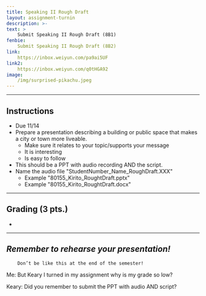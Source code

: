 ```yaml
---
title: Speaking II Rough Draft
layout: assignment-turnin
description: >-
text: >
    Submit Speaking II Rough Draft (8B1)
fenbie:
    Submit Speaking II Rough Draft (8B2)
link: 
    https://inbox.weiyun.com/pa9ai5UF
link2:
    https://inbox.weiyun.com/q0tHGA92
image: 
    /img/surprised-pikachu.jpeg
---
```

---
## Instructions
* Due 11/14
* Prepare a presentation describing a building or public space that makes a city or town more liveable.
	* Make sure it relates to your topic/supports your message
	* It is interesting
	* Is easy to follow
* This should be a PPT with audio recording AND the script.
* Name the audio file "StudentNumber_Name_RoughDraft.XXX"
    * Example "80155_Kirito_RoughtDraft.pptx"
    * Example "80155_Kirito_RoughtDraft.docx"

---
## Grading (3 pts.)
* 
---
## ***Remember to rehearse your presentation!***

        Don’t be like this at the end of the semester!

Me: But Keary I turned in my assignment why is my grade so low?

Keary: Did you remember to submit the PPT with audio AND script?